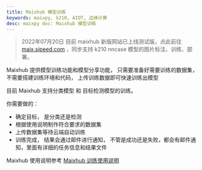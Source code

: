 ```yaml
---
title: Maixhub 模型训练
keywords: maixpy, k210, AIOT, 边缘计算
desc: maixpy doc: Maixhub 模型训练
---
```


> 2022年07月20日 目前 maixhub 新版网站已上线测试版，点此前往 [maix.sipeed.com](http://maix.sipeed.com) ，同步支持 k210 nncase 模型的图片标注、训练、部署。

Maixhub 提供模型训练功能和模型分享功能， 只需要准备好需要训练的数据集， 不需要搭建训练环境和代码， 上传训练数据即可快速训练出模型

目前 Maixhub 支持分类模型 和 目标检测模型的训练。

你需要做的：
* 确定目标， 是分类还是检测
* 根据使用说明制作符合要求的数据集
* 上传数据集等待云端自动训练
* 训练完成， 结果会通过邮件进行通知， 不管是成功还是失败，都会有邮件通知，里面有详细的任务信息和结果文件


Maixhub 使用说明参考 [Maixhub 训练使用说明](https://www.maixhub.com/ModelTrainingHelp_zh.html)








